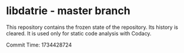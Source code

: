 # libdatrie - master branch

This repository contains the frozen state of the repository.
Its history is cleared. It is used only for static code
analysis with Codacy.

Commit Time: 1734428724